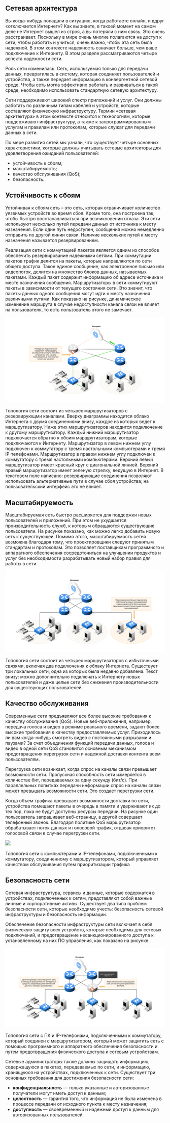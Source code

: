 <!-- verified: agorbachev 03.05.2022 -->

<!-- 1.6.1 -->
## Сетевая архитектура

Вы когда-нибудь попадали в ситуацию, когда работаете онлайн, и вдруг «отключается Интернет»? Как вы знаете, в такоей момент на самом деле не Интернет вышел из строя, а вы потеряли с ним связь. Это очень расстраивает. Поскольку в мире очень многие полагаются на доступ к сети, чтобы работать и учиться, очень важно, чтобы эта сеть была надежной. В этом контексте надежность означает больше, чем ваше подключение к Интернету. В этом разделе рассматриваются четыре аспекта надежности сети.

Роль сети изменилась. Сеть, используемая только для передачи данных, превратилась в систему, которая соединяет пользователей и устройства, а также передает информацию в конвергентной сетевой среде. Чтобы сеть могла эффективно работать и развиваться в такой среде, необходимо использовать стандартную сетевую архитектуру.

Сети поддерживают широкий спектр приложений и услуг. Они должны работать по различным типам кабелей и устройств, которые составляют физическую инфраструктуру. Термин «сетевая архитектура» в этом контексте относится к технологиям, которые поддерживают инфраструктуру, а также к запрограммированным услугам и правилам или протоколам, которые служат для передачи данных в сети.

По мере развития сетей мы узнали, что существует четыре основных характеристики, которые должны учитывать сетевые архитекторы для удовлетворения ожиданий пользователей:

* устойчивость к сбоям;
* масштабируемость;
* качество обслуживания (QoS);
* безопасность.

<!-- 1.6.2 -->
## Устойчивость к сбоям

Устойчивая к сбоям сеть – это сеть, которая ограничивает количество уязвимых устройств во время сбоя. Кроме того, она построена так, чтобы быстро восстанавливаться при возникновении отказа. Эти сети используют несколько путей передачи данных от источника к месту назначения. Если один путь недоступен, сообщения можно немедленно отправить по другой линии связи. Наличие нескольких путей к месту назначения называется резервированием.

Реализация сети с коммутацией пакетов является одним из способов обеспечить резервирование надежными сетями. При коммутации пакетов трафик делится на пакеты, которые направляются по сети общего доступа. Такое единое сообщение, как электронное письмо или видеопоток, делится на множество блоков данных, называемых пакетами. Каждый пакет содержит информацию об адресе источника и месте назначения сообщения. Маршрутизаторы в сети коммутируют пакеты в зависимости от текущего состояния сети. Это значит, что пакеты данных одного сообщения могут идти к месту назначения различными путями. Как показано на рисунке, динамическое изменение маршрута в случае недоступности канала связи не влияет на пользователя, то есть пользователь этого не замечает.

![](./assets/1.6.2.svg)


Топология сети состоит из четырех маршрутизаторов с резервирующми каналами. Вверху диаграммы находится облако Интернета с двумя соединениями внизу, каждое из которых ведет к маршрутизатору. Ниже этих маршрутизаторов находится подключение к другому маршрутизатору. Каждый нижний маршрутизатор подключается обратно к обоим маршрутизаторам, которые подключаются к Интернету. Маршрутизатор в левом нижнем углу подключен к коммутатору с тремя настольными компьютерами и тремя IP-телефонами. Маршрутизатор в правом нижнем углу подключен к коммутатору с тремя настольными компьютерами. Верхний левый маршрутизатор имеет красный круг с диагональной линией. Верхний правый маршрутизатор имеет зеленую стрелку, ведущую в Интернет. В текстовом поле написано: резервирующие соединения позволяют использовать альтернативные пути в случае сбоя устройства; на пользовательский интерфейс это не влияет.


<!-- 1.6.3 -->
## Масштабируемость

Масштабируемая сеть быстро расширяется для поддержки новых пользователей и приложений. При этом не ухудшается производительность служб, к которым обращаются существующие пользователи. На рисунке показано, как можно легко добавить новую сеть к существующей. Помимо этого, масштабируемость сетей возможна благодаря тому, что проектировщики следуют принятым стандартам и протоколам. Это позволяет поставщикам программного и аппаратного обеспечения сосредоточиться на улучшении продуктов и услуг без необходимости разрабатывать новый набор правил для работы в сети.

![](./assets/1.6.3.svg)


Топология сети состоит из четырех маршрутизаторов с избыточными связями, включая два подключения к облаку Интернета. Существует три локальных сети, одна из которых была недавно добавлена. Текст внизу: можно дополнительно подключать к Интернету новых пользователей и даже целые сети без снижения производительности для существующих пользователей.

<!-- 1.6.4 -->
## Качество обслуживания

Современные сети предъявляют все более высокие требования к качеству обслуживания (QoS). Новые веб-приложения, например, передача голоса и видео в режиме реального времени, задают более высокие требования к качеству предоставляемых услуг. Приходилось ли вам когда-нибудь смотреть видео с постоянными разрывами и паузами? За счет объединения функций передачи данных, голоса и видео в одной сети QoS становится основным механизмом предотвращения перегрузок сети и надежной доставки контента всем пользователям.

Перегрузка сети возникает, когда спрос на каналы связи превышает возможности сети. Пропускная способность сети измеряется в количестве бит, передаваемых за одну секунду (бит/с). При параллельных попытках передачи информации спрос на каналы связи может превышать возможности сети. Это создает перегрузки сети.

Когда объем трафика превышает возможности доставки по сети, устройства помещают пакеты в очередь в памяти и удерживают их до тех пор, пока не будут доступны ресурсы передачи. На рисунке один пользователь запрашивает веб-страницу, а другой совершает телефонный звонок. Благодаря политике QoS маршрутизатор обрабатывает поток данных и голосовой трафик, отдавая приоритет голосовой связи в случае перегрузки сети.

![](./assets/1.6.4.svg)


Топология сети с компьютерами и IP-телефонами, подключенными к коммутатору, соединенному с маршрутизатором, который управляет качеством обслуживания путем приоритизации трафика

<!-- 1.6.5 -->
## Безопасность сети

Сетевая инфраструктура, сервисы и данные, которые содержатся в устройствах, подключенных к сетям, представляют собой важные личные и корпоративные активы. Существует два типа проблем безопасности сети, которые необходимо учесть: безопасность сетевой инфраструктуры и безопасность информации.

Обеспечение безопасности инфраструктуры сети включает в себя физическую защиту всех устройств, которые необходимы для сетевых подключений, и предотвращение несанкционированного доступа к установленному на них ПО управления, как показано на рисунке.

![](./assets/1.6.5.svg)


Топология сети с ПК и IP-телефонами, подключенными к коммутатору, который соединен с маршрутизатором, который может защитить сеть с помощью программного и аппаратного обеспечения безопасности и путем предотвращения физического доступа к сетевым устройствам.

Сетевые администраторы также должны защищать информацию, содержащуюся в пакетах, передаваемых по сети, и информацию, хранящуюся на устройствах, подключенных к сети. Существует три основных требования для достижения безопасности сети:

* **конфиденциальность**  — только указанные и авторизованные получатели могут иметь доступ к данным;
* **целостность**  — гарантия того, что информация не была изменена в процессе передачи от исходного пункта к месту назначения;
* **доступность**  — своевременный и надежный доступ к данным для авторизованных пользователей.

<!-- 1.6.6 -->
<!-- quiz -->

